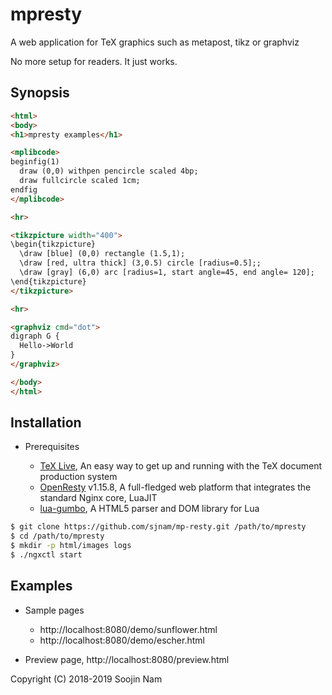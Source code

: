 mpresty
=======
A web application for TeX graphics such as metapost, tikz or graphviz

No more setup for readers. It just works.

Synopsis
---------

````html
<html>
<body>
<h1>mpresty examples</h1>

<mplibcode>
beginfig(1)
  draw (0,0) withpen pencircle scaled 4bp;
  draw fullcircle scaled 1cm;
endfig
</mplibcode>

<hr>

<tikzpicture width="400">
\begin{tikzpicture}
  \draw [blue] (0,0) rectangle (1.5,1);
  \draw [red, ultra thick] (3,0.5) circle [radius=0.5];;
  \draw [gray] (6,0) arc [radius=1, start angle=45, end angle= 120];
\end{tikzpicture}
</tikzpicture>

<hr>

<graphviz cmd="dot">
digraph G {
  Hello->World
}
</graphviz>

</body>
</html>
````

Installation
------------
- Prerequisites
  
  - [TeX Live](https://www.tug.org/texlive/), An easy way to get up and running with the TeX document production system
  - [OpenResty](http://openresty.org/en/) v1.15.8, A full-fledged web platform that integrates the standard Nginx core, LuaJIT
  - [lua-gumbo](https://craigbarnes.gitlab.io/lua-gumbo/), A HTML5 parser and DOM library for Lua

```bash
$ git clone https://github.com/sjnam/mp-resty.git /path/to/mpresty
$ cd /path/to/mpresty
$ mkdir -p html/images logs
$ ./ngxctl start
```

Examples
--------
- Sample pages

  - http://localhost:8080/demo/sunflower.html
  - http://localhost:8080/demo/escher.html

- Preview page, http://localhost:8080/preview.html

Copyright (C) 2018-2019 Soojin Nam
